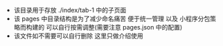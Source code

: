 - 该目录用于存放 ./index/tab-1 中的子页面
- 该 pages 中目录结构是为了减少命名痛苦 便于统一管理 以及 小程序分包策略而构建的 可以自行按需调整(需要注意 pages.json 中的配置)
- 该文件如不需要可以自行删除 这里只做介绍使用